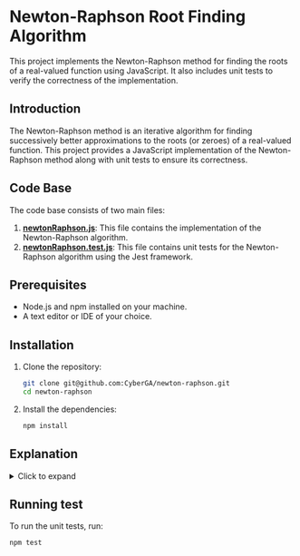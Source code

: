 # Newton-Raphson Root Finding Algorithm

This project implements the Newton-Raphson method for finding the roots of a real-valued function using JavaScript. It also includes unit tests to verify the correctness of the implementation.

## Introduction

The Newton-Raphson method is an iterative algorithm for finding successively better approximations to the roots (or zeroes) of a real-valued function. This project provides a JavaScript implementation of the Newton-Raphson method along with unit tests to ensure its correctness.

## Code Base

The code base consists of two main files:

1. **[newtonRaphson.js](src/newtonRaphson.js)**: This file contains the implementation of the Newton-Raphson algorithm.
2. **[newtonRaphson.test.js](tests/newtonRaphson.test.js)**: This file contains unit tests for the Newton-Raphson algorithm using the Jest framework.

## Prerequisites
- Node.js and npm installed on your machine.
- A text editor or IDE of your choice.

## Installation
1.  Clone the repository:
    ```sh
    git clone git@github.com:CyberGA/newton-raphson.git
    cd newton-raphson
    ```
2.  Install the dependencies:
    ```sh
    npm install
    ```

## Explanation

<details>
<summary>Click to expand</summary>
The Newton-Raphson formula is `Xn+1 = Xn - [f(x)/f'(x)]`
- `func`: This evaluates with the guess value x and saves return value to `y`
- `funcPrime`: This evaluates the derivative of the function with the guess value x and saves return value to `yPrime`
- check if the derivative is too small. This is done to check the following:
    - Division by Zero: If the derivative is zero or very close to zero, it would result to division by zero or a very large number which can cause incorrect results
    - If the derivative is very small, it might not converge properly.
Therefore, by throwing an error, edge cases are handled
- `x = x - y/yPrime`: This is the main formula of the Newton-Raphson method
- `if (Math.abs(y) < 1e-7)`: This check ensures that the Newton-Raphson method stops iterating once it has found an estimate that is sufficiently close to the actual root, based on the specified tolerance. This helps in achieving the desired precision and prevents unnecessary computations.
- `return x`: This returns the final estimate of the root
-  `x = x1`: This updates the guess for the next iteration
-  `throw new Error(`Only ${maxIterations} iterations is allowed`)`: This throws and error to prevent the algorithm from running indefinitely when it does not converge to a solution.

</details>

## Running test
To run the unit tests, run:
```sh
npm test
```
